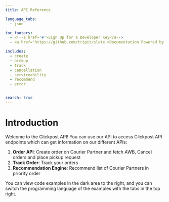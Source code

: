 ```yaml
---
title: API Reference

language_tabs:
  - json

toc_footers:
  - <!--a href='#'>Sign Up for a Developer Key</a-->
  - <a href='https://github.com/tripit/slate'>Documentation Powered by Slate</a>

includes:
  - create
  - pickup
  - track
  - cancellation
  - serviceability
  - recommend
  - error


search: true
---
```


# Introduction

Welcome to the Clickpost API! You can use our API to access Clickpost API endpoints which can get information on our different APIs:

1. __Order API__: Create order on Courier Partner and fetch AWB, Cancel orders and place pickup request
2. __Track Order__: Track your orders
3. __Recommendation Engine__: Recommend list of Courier Partners in priority order

<!--We have language bindings in Shell, Ruby, PHP and Python!-->

You can view code examples in the dark area to the right, and you can switch the programming language of the examples with the tabs in the top right.
